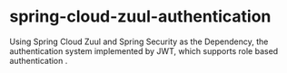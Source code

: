 # spring-cloud-zuul-authentication
Using Spring Cloud Zuul and Spring Security as the Dependency, the  authentication system implemented by JWT, which supports role based authentication . 
